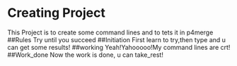 # Creating Project
This Project is to create some command lines and to tets it in p4merge
##Rules
Try until you succeed
##Initiation
First learn to try,then type and u can get some results!
##working
Yeah!Yahooooo!My command lines are crt!
##Work_done
Now the work is done, u can take_rest!
